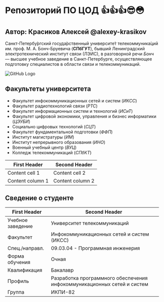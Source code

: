 # Репозиторий ПО ЦОД 👍👍👍😎😳
## Автор: Красиков Алексей @alexey-krasikov
Санкт-Петербу́ргский госуда́рственный университе́т телекоммуника́ций им. проф. М. А. Бонч-Бруевича (**СПбГУТ**), бывший Ленинградский электротехнический институт связи (ЛЭИС), в разговорной речи *Бонч* — высшее учебное заведение в Санкт-Петербурге, осуществляющее подготовку специалистов в области связи и телекоммуникаций.

![GitHub Logo](https://upload.wikimedia.org/wikipedia/commons/thumb/5/51/Корпус_СПбГУТ.jpg/1920px-Корпус_СПбГУТ.jpg)

## Факультеты университета
* Факультет инфокоммуникационных сетей и систем (*ИКСС*)
* Факультет радиотехнологий связи (*РТС*)
* Факультет информационных систем и технологий (*ИСиТ*)
* Факультет цифровой экономики, управления и бизнес информатики (*ЦЭУБИ*)
* Социально цифровых технологий (*СЦТ*)
* Факультет фундаментальной подготовки (*ФФП*)
* Институт магистратуры (*ИМ*)
* Институт непрерывного образования (*ИНО*)
* Военный учебный центр (*ВУЦ*)
* Колледж телекоммуникаций (*СПбКТ*)

First Header | Second Header
------------ | -------------
Content cell 1 | Content cell 2
Content column 1 | Content column 2

## Сведение о студенте 
First Header | Second Header
------------ | -------------
Учебное заведение |	Университет телекоммуникаций
Факультет |	Инфокоммуникационных сетей и систем (ИКСС)
Спец./направл. |	09.03.04 - Программная инженерия
Форма обучения |	Очная
Квалификация |	Бакалавр
Профиль |	Разработка программного обеспечения инфокоммуникационных сетей и систем
Группа |	ИКПИ-82
